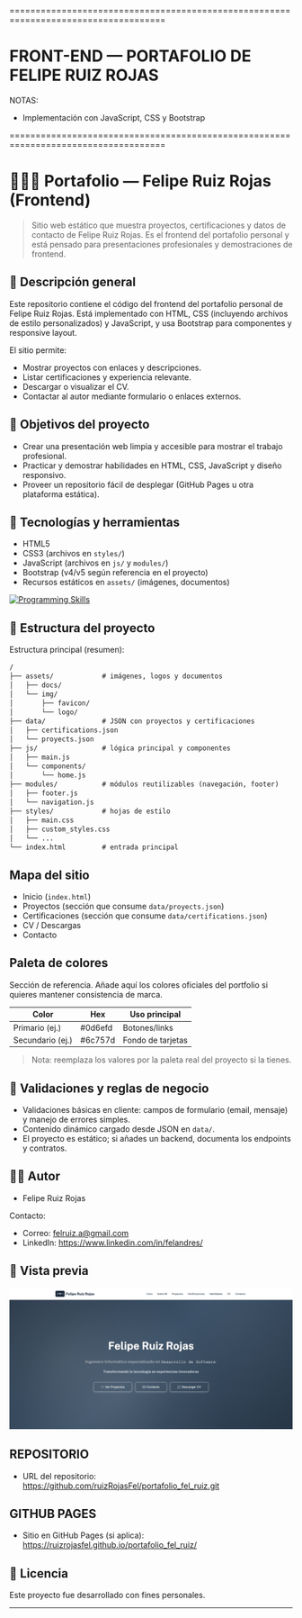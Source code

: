 
====================================================================================
# FRONT-END — PORTAFOLIO DE FELIPE RUIZ ROJAS

NOTAS:
- Implementación con JavaScript, CSS y Bootstrap

====================================================================================

# 🙎🏻‍♂️ Portafolio — Felipe Ruiz Rojas (Frontend)

> Sitio web estático que muestra proyectos, certificaciones y datos de contacto de Felipe Ruiz Rojas. Es el frontend del portafolio personal y está pensado para presentaciones profesionales y demostraciones de frontend.

## 📝 Descripción general
Este repositorio contiene el código del frontend del portafolio personal de Felipe Ruiz Rojas. Está implementado con HTML, CSS (incluyendo archivos de estilo personalizados) y JavaScript, y usa Bootstrap para componentes y responsive layout.

El sitio permite:
- Mostrar proyectos con enlaces y descripciones.
- Listar certificaciones y experiencia relevante.
- Descargar o visualizar el CV.
- Contactar al autor mediante formulario o enlaces externos.

## 🎯 Objetivos del proyecto
- Crear una presentación web limpia y accesible para mostrar el trabajo profesional.
- Practicar y demostrar habilidades en HTML, CSS, JavaScript y diseño responsivo.
- Proveer un repositorio fácil de desplegar (GitHub Pages u otra plataforma estática).

## 🧱 Tecnologías y herramientas
- HTML5
- CSS3 (archivos en `styles/`)
- JavaScript (archivos en `js/` y `modules/`)
- Bootstrap (v4/v5 según referencia en el proyecto)
- Recursos estáticos en `assets/` (imágenes, documentos)

[![Programming Skills](https://skillicons.dev/icons?i=html,css,bootstrap,javascript)](https://skillicons.dev)

## 📂 Estructura del proyecto
Estructura principal (resumen):

```text
/
├── assets/            # imágenes, logos y documentos
│   ├── docs/
│   └── img/
│       ├── favicon/
│       └── logo/
├── data/              # JSON con proyectos y certificaciones
│   ├── certifications.json
│   └── proyects.json
├── js/                # lógica principal y componentes
│   ├── main.js
│   └── components/
│       └── home.js
├── modules/           # módulos reutilizables (navegación, footer)
│   ├── footer.js
│   └── navigation.js
├── styles/            # hojas de estilo
│   ├── main.css
│   ├── custom_styles.css
│   └── ...
└── index.html         # entrada principal
```

## Mapa del sitio
- Inicio (`index.html`)
- Proyectos (sección que consume `data/proyects.json`)
- Certificaciones (sección que consume `data/certifications.json`)
- CV / Descargas
- Contacto

## Paleta de colores
Sección de referencia. Añade aquí los colores oficiales del portfolio si quieres mantener consistencia de marca.

| Color             | Hex       | Uso principal |
|-------------------|-----------|---------------|
| Primario (ej.)    | #0d6efd   | Botones/links |
| Secundario (ej.)  | #6c757d   | Fondo de tarjetas |

> Nota: reemplaza los valores por la paleta real del proyecto si la tienes.

## 🧠 Validaciones y reglas de negocio
- Validaciones básicas en cliente: campos de formulario (email, mensaje) y manejo de errores simples.
- Contenido dinámico cargado desde JSON en `data/`.
- El proyecto es estático; si añades un backend, documenta los endpoints y contratos.

## 👨‍💻 Autor
- Felipe Ruiz Rojas

Contacto:
- Correo: felruiz.a@gmail.com
- LinkedIn: https://www.linkedin.com/in/felandres/

## 📸 Vista previa
![Vista previa del portafolio](assets/Screenshot.png)

## REPOSITORIO
- URL del repositorio: https://github.com/ruizRojasFel/portafolio_fel_ruiz.git

## GITHUB PAGES
- Sitio en GitHub Pages (si aplica): https://ruizrojasfel.github.io/portafolio_fel_ruiz/

## 📜 Licencia
Este proyecto fue desarrollado con fines personales.

************************************************************************************